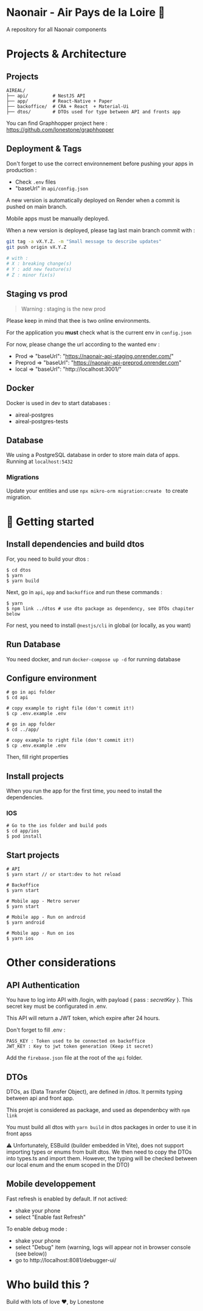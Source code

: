 # Naonair - Air Pays de la Loire 🎉

A repository for all Naonair components

# Projects & Architecture

## Projects

```
AIREAL/
├── api/         # NestJS API
├── app/         # React-Native + Paper
├── backoffice/  # CRA + React  + Material-Ui
├── dtos/        # DTOs used for type between API and fronts app
```

You can find Graphhopper project here : https://github.com/lonestone/graphhopper

## Deployment & Tags

Don't forget to use the correct environnement before pushing your apps in production :

- Check `.env` files
- "baseUrl" in `api/config.json`

A new version is automatically deployed on Render when a commit is pushed on main branch.

Mobile apps must be manually deployed.

When a new version is deployed, please tag last main branch commit with :

```bash
git tag -a vX.Y.Z. -m "Small message to describe updates"
git push origin vX.Y.Z

# with :
# X : breaking change(s)
# Y : add new feature(s)
# Z : minor fix(s)
```

## Staging vs prod

> Warning : staging is the new prod

Please keep in mind that thee is two online environments.

For the application you **must** check what is the current env in `config.json`

For now, please change the url according to the wanted env :

- Prod => "baseUrl": "https://naonair-api-staging.onrender.com/"
- Preprod => "baseUrl": "https://naonair-api-preprod.onrender.com"
- local => "baseUrl": "http://localhost:3001/"

## Docker

Docker is used in dev to start databases :

- aireal-postgres
- aireal-postgres-tests

## Database

We using a PostgreSQL database in order to store main data of apps. Running at `localhost:5432`

### Migrations

Update your entities and use `npx mikro-orm migration:create ` to create migration.

# 🚀 Getting started

## Install dependencies and build dtos

For, you need to build your dtos :

```
$ cd dtos
$ yarn
$ yarn build
```

Next, go in `api`, `app` and `backoffice` and run these commands :

```
$ yarn
$ npm link ../dtos # use dto package as dependency, see DTOs chapiter below
```

For nest, you need to install `@nestjs/cli` in global (or locally, as you want)

## Run Database

You need docker, and run `docker-compose up -d` for running database

## Configure environment

```
# go in api folder
$ cd api

# copy example to right file (don't commit it!)
$ cp .env.example .env

# go in app folder
$ cd ../app/

# copy example to right file (don't commit it!)
$ cp .env.example .env
```

Then, fill right properties

## Install projects

When you run the app for the first time, you need to install the dependencies.

### IOS

```
# Go to the ios folder and build pods
$ cd app/ios
$ pod install
```

## Start projects

```
# API
$ yarn start // or start:dev to hot reload

# Backoffice
$ yarn start

# Mobile app - Metro server
$ yarn start

# Mobile app - Run on android
$ yarn android

# Mobile app - Run on ios
$ yarn ios
```

# Other considerations

## API Authentication

You have to log into API with /login, with payload { pass : <i>secretKey</i> }. This secret key must be configurated in .env.

This API will return a JWT token, which expire after 24 hours.

Don't forget to fill .env :

```
PASS_KEY : Token used to be connected on backoffice
JWT_KEY : Key to jwt token generation (Keep it secret)
```

Add the `firebase.json` file at the root of the `api` folder.

## DTOs

DTOs, as (Data Transfer Object), are defined in /dtos. It permits typing between api and front app.

This projet is considered as package, and used as dependenbcy with `npm link`

You must build all dtos with `yarn build` in dtos packages in order to use it in front apss

⚠️ Unfortunately, ESBuild (builder embedded in Vite), does not support importing types or enums from built dtos.
We then need to copy the DTOs into types.ts and import them. However, the typing will be checked between our local enum
and the enum scoped in the DTO)

## Mobile developpement

Fast refresh is enabled by default. If not actived:

- shake your phone
- select "Enable fast Refresh"

To enable debug mode :

- shake your phone
- select "Debug" item (warning, logs will appear not in browser console (see below))
- go to http://localhost:8081/debugger-ui/

# Who build this ?

Build with lots of love ❤, by Lonestone
